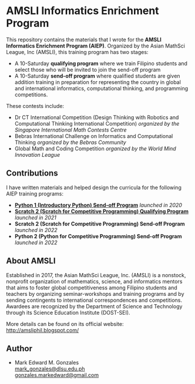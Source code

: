 # AMSLI Informatics Enrichment Program
This repository contains the materials that I wrote for the <b>AMSLI Informatics Enrichment Program (AIEP)</b>. Organized by the Asian MathSci League, Inc (AMSLI), this training program has two stages:
- A 10-Saturday **qualifying program** where we train Filipino students and select those who will be invited to join the send-off program
- A 10-Saturday **send-off program** where qualified students are given addition training in preparation for representing the country in global and international informatics, computational thinking, and programming competitions. 

These contests include:

- Dr CT International Competition (Design Thinking with Robotics and Computational Thinking International Competition) <i>organized by the Singapore International Math Contests Centre</i>
- Bebras International Challenge on Informatics and Computational Thinking <i>organized by the Bebras Community</i>
- Global Math and Coding Competition <i>organized by the World Mind Innovation League</i>

## Contributions
I have written materials and helped design the curricula for the following AIEP training programs:
- [**Python 1 (Introductory Python) Send-off Program**](https://github.com/memgonzales/aiep-python-scratch/tree/master/Python%201%20-%20Send-off) *launched in 2020*
- [**Scratch 2 (Scratch for Competitive Programming) Qualifying Program**](https://github.com/memgonzales/aiep-python-scratch/tree/master/Scratch%202%20-%20Qualifying) *launched in 2021*
- **Scratch 2 (Scratch for Competitive Programming) Send-off Program** *launched in 2022*
- **Python 2 (Python for Competitive Programming) Send-off Program** *launched in 2022*

## About AMSLI
Established in 2017, the Asian MathSci League, Inc. (AMSLI) is a nonstock, nonprofit organization of mathematics, science, and informatics mentors that aims to foster global competitiveness among Filipino students and teachers by organizing seminar-workshops and training programs and by sending contingents to international correspondences and competitions. Awardees are recognized by the Department of Science and Technology through its Science Education Institute (DOST-SEI).

More details can be found on its official website: http://amsliphil.blogspot.com/

## Author
- Mark Edward M. Gonzales <br/>
  mark_gonzales@dlsu.edu.ph <br/>
  gonzales.markedward@gmail.com
